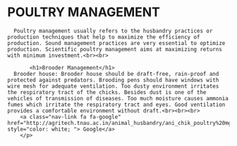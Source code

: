 <h1>POULTRY MANAGEMENT</h1>

      Poultry management usually refers to the husbandry practices or production techniques that help to maximize the efficiency of production. Sound management practices are very essential to optimize production. Scientific poultry management aims at maximizing returns with minimum investment.<br><br>

           <h1>Brooder Management</h1>
      Brooder house: Brooder house should be draft-free, rain-proof and protected against predators. Brooding pens should have windows with wire mesh for adequate ventilation. Too dusty environment irritates the respiratory tract of the chicks. Besides dust is one of the vehicles of transmission of diseases. Too much moisture causes ammonia fumes which irritate the respiratory tract and eyes. Good ventilation provides a comfortable environment without draft.<br><br><br>
		<a class="nav-link fa fa-google" href="http://agritech.tnau.ac.in/animal_husbandry/ani_chik_poultry%20mgt.html" style="color: white; "> Google</a>
		</p>
